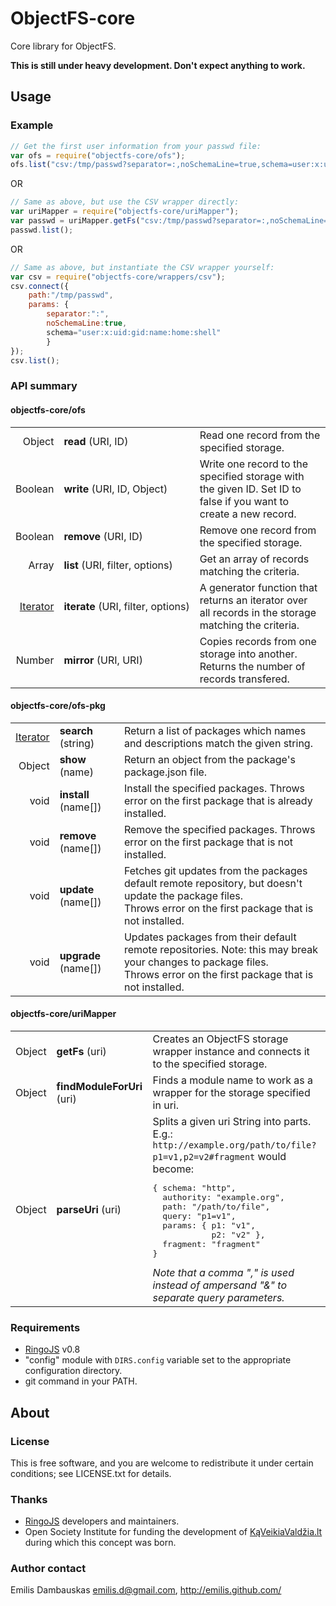 # ObjectFS-core

Core library for ObjectFS.

**This is still under heavy development. Don&#39;t expect anything to work.**

## Usage

### Example

```javascript
// Get the first user information from your passwd file:
var ofs = require("objectfs-core/ofs");
ofs.list("csv:/tmp/passwd?separator=:,noSchemaLine=true,schema=user:x:uid:gid:name:home:shell");
```
OR

```javascript
// Same as above, but use the CSV wrapper directly:
var uriMapper = require("objectfs-core/uriMapper");
var passwd = uriMapper.getFs("csv:/tmp/passwd?separator=:,noSchemaLine=true,schema=user:x:uid:gid:name:home:shell");
passwd.list();
```
OR

```javascript
// Same as above, but instantiate the CSV wrapper yourself:
var csv = require("objectfs-core/wrappers/csv");
csv.connect({
    path:"/tmp/passwd",
    params: {
        separator:":",
        noSchemaLine:true,
        schema="user:x:uid:gid:name:home:shell"
        }
});
csv.list();
```

### API summary

#### objectfs-core/ofs

<table><tbody>
<tr><td align="right">Object</td>
    <td><b>read</b> (URI, ID)</td>
    <td>Read one record from the specified storage.</td></tr>
<tr><td align="right">Boolean</td>
    <td><b>write</b> (URI, ID, Object)</td>
    <td>Write one record to the specified storage with the given ID. Set ID to false if you want to create a new record.</td></tr>
<tr><td align="right">Boolean</td>
    <td><b>remove</b> (URI, ID)</td>
    <td>Remove one record from the specified storage.</td></tr>
<tr><td align="right">Array</td>
    <td><b>list</b> (URI, filter, options)</td>
    <td>Get an array of records matching the criteria.</td></tr>
<tr><td align="right"><a href="https://developer.mozilla.org/en/JavaScript/Guide/Iterators_and_Generators">Iterator</a></td>
    <td nowrap="nowrap"><b>iterate</b> (URI, filter, options)</td>
    <td>A generator function that returns an iterator over all records in the storage matching the criteria.</td></tr>
<tr><td align="right">Number</td>
    <td><b>mirror</b> (URI, URI)</td>
    <td>Copies records from one storage into another. Returns the number of records transfered.</td></tr>
</tbody></table>

#### objectfs-core/ofs-pkg

<table><tbody>
<tr><td align="right"><a href="https://developer.mozilla.org/en/JavaScript/Guide/Iterators_and_Generators">Iterator</a></td>
    <td><b>search</b> (string)</td>
    <td>Return a list of packages which names and descriptions match the given string.</td></tr>
<tr><td align="right">Object</td>
    <td><b>show</b> (name)</td>
    <td>Return an object from the package&#39;s package.json file.</td></tr>
<tr><td align="right">void</td>
    <td><b>install</b> (name[])</td>
    <td>Install the specified packages. Throws error on the first package that is already installed.</td></tr>
<tr><td align="right">void</td>
    <td><b>remove</b> (name[])</td>
    <td>Remove the specified packages. Throws error on the first package that is not installed.</td></tr>
<tr><td align="right">void</td>
    <td><b>update</b> (name[])</td>
    <td>Fetches git updates from the packages default remote repository, but doesn&#39;t update the package files.<br>
        Throws error on the first package that is not installed.</td></tr>
<tr><td align="right">void</td>
    <td><b>upgrade</b> (name[])</td>
    <td>Updates packages from their default remote repositories. Note: this may break your changes to package files.<br>
        Throws error on the first package that is not installed.</td></tr>
</tbody></table>

#### objectfs-core/uriMapper

<table><tbody>
<tr><td align="right">Object</td>
    <td><b>getFs</b> (uri)</td>
    <td>Creates an ObjectFS storage wrapper instance and connects it to the specified storage.</td></tr>
<tr><td align="right">Object</td>
    <td><b>findModuleForUri</b> (uri)</td>
    <td>Finds a module name to work as a wrapper for the storage specified in uri.</td></tr>
<tr><td align="right">Object</td>
    <td><b>parseUri</b> (uri)</td>
    <td>Splits a given uri String into parts.<br>
    E.g.: <code>http://example.org/path/to/file?p1=v1,p2=v2#fragment</code> would become:<br>
        <pre>{ schema: "http",
  authority: "example.org",
  path: "/path/to/file",
  query: "p1=v1",
  params: { p1: "v1",
            p2: "v2" },
  fragment: "fragment"
}</pre><em>Note that a comma "," is used instead of ampersand "&amp;" to separate query parameters.</em></td></tr>
</tbody></table>

### Requirements

- [RingoJS](http://ringojs.org/) v0.8
- "config" module with `DIRS.config` variable set to the appropriate configuration directory.
- git command in your PATH.

## About

### License

This is free software, and you are welcome to redistribute it under certain conditions; see LICENSE.txt for details.

### Thanks

- [RingoJS](http://ringojs.org/) developers and maintainers.
- Open Society Institute for funding the development of [KąVeikiaValdžia.lt](http://kaveikiavaldzia.lt/) during which this concept was born.

### Author contact

Emilis Dambauskas <emilis.d@gmail.com>, <http://emilis.github.com/>



